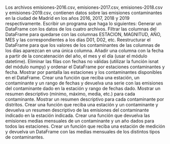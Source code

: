 Los archivos emisiones-2016.csv, emisiones-2017.csv, emisiones-2018.csv y emisiones-2019.csv, contienen datos sobre las emisiones contaminantes en la ciudad de Madrid en los años 2016, 2017, 2018 y 2019 respectivamente. Escribir un programa que haga lo siguientes:
Generar un DataFrame con los datos de los cuatro archivos.
Filtrar las columnas del DataFrame para quedarse con las columnas ESTACION,  MAGNITUD, AÑO, MES y las correspondientes a los días D01, D02, etc.
Reestructurar el DataFrame para que los valores de los contaminantes de las columnas de los días aparezcan en una única columna.
Añadir una columna con la fecha a partir de la concatenación del año, el mes y el día (usar el módulo datetime).
Eliminar las filas con fechas no válidas (utilizar la función isnat del módulo numpy) y ordenar el DataFrame por estaciones contaminantes y fecha.
Mostrar por pantalla las estaciones y los contaminantes disponibles en el DataFrame.
Crear una función que reciba una estación, un contaminante y un rango de fechas y devuelva una serie con las emisiones del contaminante dado en la estación y rango de fechas dado.
Mostrar un resumen descriptivo (mínimo, máximo, media, etc.) para cada contaminante.
Mostrar un resumen descriptivo para cada contaminante por distritos.
Crear una función que reciba una estación y un contaminante y devuelva un resumen descriptivo de las emisiones del contaminante indicado en la estación indicada.
Crear una función que devuelva las emisiones medias mensuales de un contaminante y un año dados para todos las
estaciones.
Crear un función que reciba una estación de medición y devuelva un DataFrame con las medias mensuales de los distintos tipos de contaminantes.
